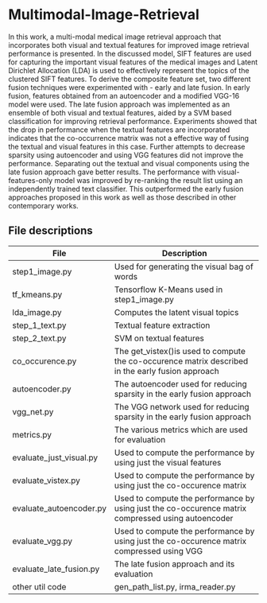 # Multimodal-Image-Retrieval
In this work, a multi-modal medical image retrieval approach that incorporates both visual and textual features for improved image retrieval performance is presented. In the discussed model, SIFT features are used for capturing the important visual features of the medical images and Latent Dirichlet Allocation (LDA) is used to effectively represent the topics of the clustered SIFT features. To derive the composite feature set, two different fusion techniques were experimented with - early and late fusion. In early fusion, features obtained from an autoencoder and a modified VGG-16 model were used. The late fusion approach was implemented as an ensemble of both visual and textual features, aided by a SVM based classification for improving retrieval performance. Experiments showed that the drop in performance when the textual features are incorporated indicates that the co-occurrence matrix was not a effective way of fusing the textual and visual features in this case. Further attempts to decrease sparsity using autoencoder and using VGG features did not improve the performance. Separating out the textual and visual components using the late fusion approach gave better results. The performance with visual-features-only model was improved by re-ranking the result list using an independently trained text classifier. This outperformed the early fusion approaches proposed in this work as well as those described in other contemporary works.


## File descriptions
| File | Description |
|------|--------------|
|step1_image.py| Used for generating the visual bag of words|
|tf_kmeans.py| Tensorflow K-Means used in step1_image.py|
|lda_image.py| Computes the latent visual topics|
|step_1_text.py| Textual feature extraction|
|step_2_text.py| SVM on textual features|
|co_occurence.py | The get_vistex()is used to compute the co-occurence matrix described in the early fusion approach|
|autoencoder.py | The autoencoder used for reducing sparsity in the early fusion approach|
|vgg_net.py | The VGG network used for reducing sparsity in the early fusion approach|
|metrics.py| The various metrics which are used for evaluation
|evaluate_just_visual.py | Used to compute the performance by using just the visual features|
|evaluate_vistex.py	| Used to compute the performance by using just the co-occurence matrix|
|evaluate_autoencoder.py	| Used to compute the performance by using just the co-occurence matrix compressed using autoencoder|
|evaluate_vgg.py	| Used to compute the performance by using just the co-occurence matrix compressed using VGG|
|evaluate_late_fusion.py	| The late fusion approach and its evaluation|
|other util code | gen_path_list.py, irma_reader.py|
